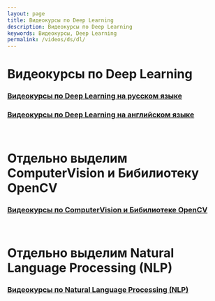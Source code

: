 ```yaml
---
layout: page
title: Видеокурсы по Deep Learning
description: Видеокурсы по Deep Learning
keywords: Видеокурсы, Deep Learning
permalink: /videos/ds/dl/
---
```


# Видеокурсы по Deep Learning

### [Видеокурсы по Deep Learning на русском языке](/videos/ds/dl/ru/)

### [Видеокурсы по Deep Learning на английском языке](/videos/ds/dl/en/)

<br/>

# Отдельно выделим ComputerVision и Бибилиотеку OpenCV

### [Видеокурсы по ComputerVision и Бибилиотеке OpenCV](/videos/ds/dl/cv/)

<br/>

# Отдельно выделим Natural Language Processing (NLP)

### [Видеокурсы по Natural Language Processing (NLP)](/videos/ds/dl/nlp/)
